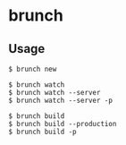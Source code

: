 # brunch

## Usage

    $ brunch new

    $ brunch watch
    $ brunch watch --server
    $ brunch watch --server -p

    $ brunch build
    $ brunch build --production
    $ brunch build -p
